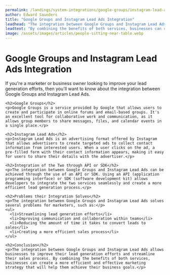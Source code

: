 ```yaml
---
permalink: /landings/system-integrations/google-groups/instagram-lead-ads
author: Edward Saunders
title: "Google Groups and Instagram Lead Ads Integration"
leadhead: "The integration between Google Groups and Instagram Lead Ads allows businesses to improve their lead generation efforts and streamline their sales process"
leadtext: "By combining the benefits of both services, businesses can create a more efficient and effective marketing strategy that will help them achieve their business goals."
image: /assets/images/articles/people-sitting-near-table.webp
---
```

<div class="arttext">    <h1>Google Groups and Instagram Lead Ads Integration</h1>
    <p>If you're a marketer or business owner looking to improve your lead generation efforts, then you'll want to know about the integration between Google Groups and Instagram Lead Ads.</p>
    
    <h2>Google Groups</h2>
    <p>Google Groups is a service provided by Google that allows users to create and participate in online forums and email-based groups. It's an excellent tool for collaborative work and communication, as it allows group members to share messages, files, and calendar events in a single place.</p>
    
    <h2>Instagram Lead Ads</h2>
    <p>Instagram Lead Ads is an advertising format offered by Instagram that allows advertisers to create targeted ads to collect contact information from interested users. When a user clicks on the ad, a pre-filled form with their contact information appears, making it easy for users to share their details with the advertiser.</p>
    
    <h2>Integration of the Two through API or SDK</h2>
    <p>The integration between Google Groups and Instagram Lead Ads can be achieved through the use of an API or SDK. Using an API (application programming interface) or SDK (software development kit) allows developers to integrate the two services seamlessly and create a more efficient lead generation process.</p>
    
    <h2>Problems their Integration Solves</h2>
    <p>The integration between Google Groups and Instagram Lead Ads solves several problems for marketers, such as:</p>
    <ul>
      <li>Streamlining lead generation efforts</li>
      <li>Improving communication and collaboration within teams</li>
      <li>Reducing the amount of time it takes to convert leads to sales</li>
      <li>Creating a more efficient sales process</li>
    </ul>
    
    <h2>Conclusion</h2>
    <p>The integration between Google Groups and Instagram Lead Ads allows businesses to improve their lead generation efforts and streamline their sales process. By combining the benefits of both services, businesses can create a more efficient and effective marketing strategy that will help them achieve their business goals.</p>
</div>